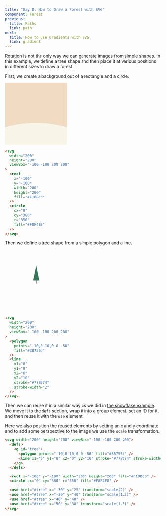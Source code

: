 ```yaml
---
title: "Day 8: How to Draw a Forest with SVG"
component: Forest
previous:
  title: Paths
  link: path
next:
  title: How to Use Gradients with SVG
  link: gradient
---
```


Rotation is not the only way we can generate images from simple shapes. In this example, we define a tree shape and then place it at various positions in different sizes to draw a forest.

First, we create a background out of a rectangle and a circle.

<div class="grid-200">

<svg width="200" height="200" viewBox="-100 -100 200 200">
  <rect x="-100" y="-100" width="200" height="200" fill="#F1DBC3" />
  <circle cx="0" cy="380" r="350" fill="#F8F4E8" />
</svg>

<!-- prettier-ignore -->
```html
<svg
  width="200"
  height="200"
  viewBox="-100 -100 200 200"
>
  <rect 
    x="-100" 
    y="-100" 
    width="200" 
    height="200" 
    fill="#F1DBC3"
  />
  <circle 
    cx="0" 
    cy="380" 
    r="350" 
    fill="#F8F4E8" 
  />
</svg>
```

</div>

Then we define a tree shape from a simple polygon and a line.

<div class="grid-200">

<svg width="200" height="200" viewBox="-100 -100 200 200">
  <polygon points="-10,0 10,0 0 -50" fill="#38755b" />
  <line x1="0" y1="0" x2="0" y2="10" stroke="#778074" stroke-width="2" />
</svg>

<!-- prettier-ignore -->
```html
<svg
  width="200"
  height="200"
  viewBox="-100 -100 200 200"
>
  <polygon 
    points="-10,0 10,0 0 -50" 
    fill="#38755b" 
  />
  <line 
    x1="0" 
    y1="0" 
    x2="0" 
    y2="10" 
    stroke="#778074"
    stroke-width="2" 
  />
</svg>
```

</div>

Then we can reuse it in a similar way as we did in <a href="/svg/path">the snowflake example</a>. We move it to the `defs` section, wrap it into a group element, set an ID for it, and then reuse it with the `use` element.

Here we also position the reused elements by setting an `x` and `y` coordinate and to add some perspective to the image we use the `scale` transformation.

<div class="code-flex">

```html
<svg width="200" height="200" viewBox="-100 -100 200 200">
  <defs>
    <g id="tree">
      <polygon points="-10,0 10,0 0 -50" fill="#38755b" />
      <line x1="0" y1="0" x2="0" y2="10" stroke="#778074" stroke-width="2" />
    </g>
  </defs>

  <rect x="-100" y="-100" width="200" height="200" fill="#F1DBC3" />
  <circle cx="0" cy="380" r="350" fill="#F8F4E8" />

  <use href="#tree" x="-30" y="25" transform="scale(2)" />
  <use href="#tree" x="-20" y="40" transform="scale(1.2)" />
  <use href="#tree" x="40" y="40" />
  <use href="#tree" x="50" y="30" transform="scale(1.5)" />
</svg>
```

</div>
